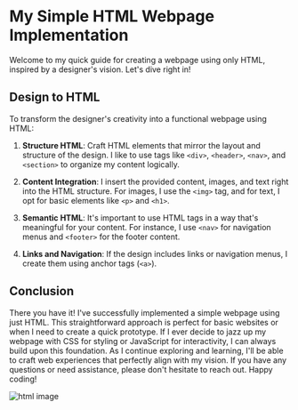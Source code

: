 # My Simple HTML Webpage Implementation

Welcome to my quick guide for creating a webpage using only HTML, inspired by a designer's vision. Let's dive right in!

## Design to HTML

To transform the designer's creativity into a functional webpage using HTML:

1. **Structure HTML**: Craft HTML elements that mirror the layout and structure of the design. I like to use tags like `<div>`, `<header>`, `<nav>`, and `<section>` to organize my content logically.

2. **Content Integration**: I insert the provided content, images, and text right into the HTML structure. For images, I use the `<img>` tag, and for text, I opt for basic elements like `<p>` and `<h1>`.

3. **Semantic HTML**: It's important to use HTML tags in a way that's meaningful for your content. For instance, I use `<nav>` for navigation menus and `<footer>` for the footer content.

4. **Links and Navigation**: If the design includes links or navigation menus, I create them using anchor tags (`<a>`).

## Conclusion

There you have it! I've successfully implemented a simple webpage using just HTML. This straightforward approach is perfect for basic websites or when I need to create a quick prototype. If I ever decide to jazz up my webpage with CSS for styling or JavaScript for interactivity, I can always build upon this foundation. As I continue exploring and learning, I'll be able to craft web experiences that perfectly align with my vision. If you have any questions or need assistance, please don't hesitate to reach out. Happy coding!

![html image](https://github.com/KennyKvn001/alu-web-development/assets/127345283/7ae6f42b-2c79-4c84-a8e6-6cf44bfc0b3b)
